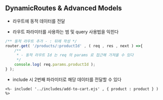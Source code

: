 ## DynamicRoutes & Advanced Models

- 라우트에 동적 데이터를 전달


- 라우트 파라미터를 사용하는 범 및 query 사용법을 익힌다

````javascript
/** 동적 라우트 추가 - : 뒤에 작성 */
router.get( '/products/:productId' , ( req , res , next ) =>{
    /**
     * - 동적 라우트 Id 는 req 의 params 로 접근해 가져올 수 있다
     */
    console.log( req.params.productId );
} );

````

- include 시 2번째 파라미터로 해당 데이터를 전달할 수 있다

````ejs
<%- include( '../includes/add-to-cart.ejs' , { product : product } ) %>
````